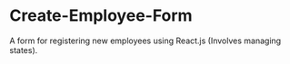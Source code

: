 # Create-Employee-Form
A form for registering new employees using React.js (Involves managing states).
